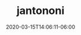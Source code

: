 ---
title: jantononi
date: 2020-03-15T14:06:11-06:00
resources:
- src: jantononi/cb70766260584f5798bbefb3a3d3f46c315d8be1.jpg
  alt: Image
  phototitle: Sleeping
  description: A Painting by Jan Tononi
- src: jantononi/6ab85128d8ce9da894795eae6d12ce5b035d9bb5.jpg
  alt: Image
  phototitle: Sketch 1
  description: Sketch by Jan Tononi
- src: jantononi/2eeeb530e11af4854d23dd312222588271268063.jpg
  alt: Image
  phototitle: Sketch 2
  description: Sketch by Jan Tononi
- src: jantononi/0dad55401b47499b2606d9a095e13cebaa10e948.jpg
  alt: Image
  phototitle: Watching
  description: A Painting by Jan Tononi
---